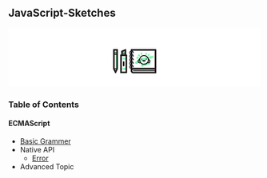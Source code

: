 ## JavaScript-Sketches

<img src="https://raw.githubusercontent.com/bison1994/kidney/gh-pages/sketch.png">

### Table of Contents

#### ECMAScript
- [Basic Grammer](https://github.com/bison1994/JavaScript-Sketches/blob/master/ECMAScript/Basic.md)
- Native API
  - [Error](https://github.com/bison1994/JavaScript-Sketches/blob/master/ECMAScript/Native%20API/Error.md)
- Advanced Topic